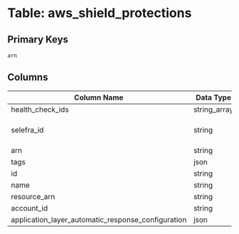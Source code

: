 # Table: aws_shield_protections

## Primary Keys 

```
arn
```


## Columns 

|  Column Name   |  Data Type  | Uniq | Nullable | Description | 
|  ----  | ----  | ----  | ----  | ---- | 
| health_check_ids | string_array | X | √ |  | 
| selefra_id | string | √ | √ | primary keys value md5 | 
| arn | string | √ | √ |  | 
| tags | json | X | √ |  | 
| id | string | X | √ |  | 
| name | string | X | √ |  | 
| resource_arn | string | X | √ |  | 
| account_id | string | X | √ |  | 
| application_layer_automatic_response_configuration | json | X | √ |  | 


